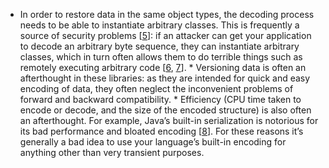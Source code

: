 *  In order to restore data in the same object types, the decoding process needs to be able to
instantiate arbitrary classes. This is frequently a source of security problems
[[5](ch04.html#CWE502)]: if an attacker can get your application to decode an arbitrary
byte sequence, they can instantiate arbitrary classes, which in turn often allows them to do
terrible things such as remotely executing arbitrary code
[[6](ch04.html#Breen2015up),
[7](ch04.html#McKenzie2013uv)]. *  Versioning data is often an afterthought in these libraries: as they are intended for quick and
easy encoding of data, they often neglect the inconvenient problems of forward and backward
compatibility. *  Efficiency (CPU time taken to encode or decode, and the size of the encoded structure) is also
often an afterthought. For example, Java’s built-in serialization is notorious for its bad
performance and bloated encoding [[8](ch04.html#JvmSerializers)]. For these reasons it’s generally a bad idea to use your language’s built-in encoding for anything
other than very transient purposes.